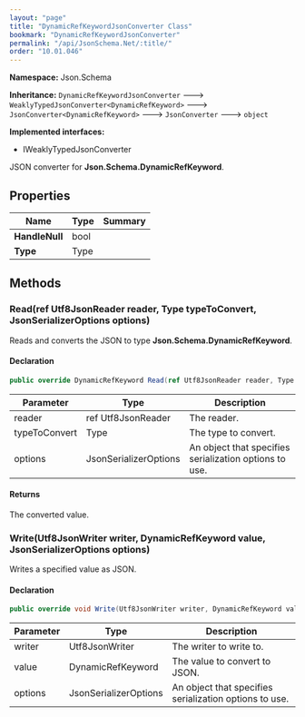 ```yaml
---
layout: "page"
title: "DynamicRefKeywordJsonConverter Class"
bookmark: "DynamicRefKeywordJsonConverter"
permalink: "/api/JsonSchema.Net/:title/"
order: "10.01.046"
---
```

**Namespace:** Json.Schema

**Inheritance:**
`DynamicRefKeywordJsonConverter`
 🡒 
`WeaklyTypedJsonConverter<DynamicRefKeyword>`
 🡒 
`JsonConverter<DynamicRefKeyword>`
 🡒 
`JsonConverter`
 🡒 
`object`

**Implemented interfaces:**

- IWeaklyTypedJsonConverter

JSON converter for **Json.Schema.DynamicRefKeyword**.

## Properties

| Name | Type | Summary |
|---|---|---|
| **HandleNull** | bool |  |
| **Type** | Type |  |

## Methods

### Read(ref Utf8JsonReader reader, Type typeToConvert, JsonSerializerOptions options)

Reads and converts the JSON to type **Json.Schema.DynamicRefKeyword**.

#### Declaration

```c#
public override DynamicRefKeyword Read(ref Utf8JsonReader reader, Type typeToConvert, JsonSerializerOptions options)
```

| Parameter | Type | Description |
|---|---|---|
| reader | ref Utf8JsonReader | The reader. |
| typeToConvert | Type | The type to convert. |
| options | JsonSerializerOptions | An object that specifies serialization options to use. |


#### Returns

The converted value.

### Write(Utf8JsonWriter writer, DynamicRefKeyword value, JsonSerializerOptions options)

Writes a specified value as JSON.

#### Declaration

```c#
public override void Write(Utf8JsonWriter writer, DynamicRefKeyword value, JsonSerializerOptions options)
```

| Parameter | Type | Description |
|---|---|---|
| writer | Utf8JsonWriter | The writer to write to. |
| value | DynamicRefKeyword | The value to convert to JSON. |
| options | JsonSerializerOptions | An object that specifies serialization options to use. |



